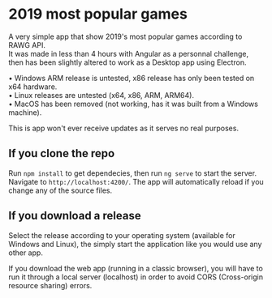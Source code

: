 # 2019 most popular games

A very simple app that show 2019's most popular games according to RAWG API.  
It was made in less than 4 hours with Angular as a personnal challenge, then has been slightly altered to work as a Desktop app using Electron.

• Windows ARM release is untested, x86 release has only been tested on x64 hardware.  
• Linux releases are untested (x64, x86, ARM, ARM64).  
• MacOS has been removed (not working, has it was built from a Windows machine).  

This is app won't ever receive updates as it serves no real purposes.

## If you clone the repo

Run `npm install` to get dependecies, then run `ng serve` to start the server. Navigate to `http://localhost:4200/`. The app will automatically reload if you change any of the source files.

## If you download a release

Select the release according to your operating system (available for Windows and Linux), the simply start the application like you would use any other app.

If you download the web app (running in a classic browser), you will have to run it through a local server (localhost) in order to avoid CORS (Cross-origin resource sharing) errors.
